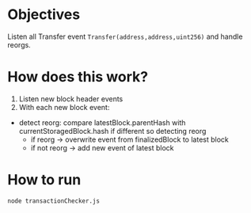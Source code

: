 # Objectives

Listen all Transfer event `Transfer(address,address,uint256)` and handle reorgs. 

# How does this work?
1. Listen new block header events
2. With each new block event:
- detect reorg: compare latestBlock.parentHash with currentStoragedBlock.hash if different so detecting reorg 
  - if reorg -> overwrite event from finalizedBlock to latest block 
  - if not reorg -> add new event of latest block

# How to run 
```
node transactionChecker.js
```
